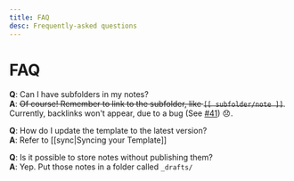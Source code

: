 ```yaml
---
title: FAQ
desc: Frequently-asked questions
---
```


# FAQ

**Q**: Can I have subfolders in my notes?\
**A**: ~~Of course! Remember to link to the subfolder, like `[[ subfolder/note ]]`~~. Currently, backlinks won't appear, due to a bug (See [#41](https://github.com/binyamin/eleventy-garden/issues/41)) 😞.

**Q**: How do I update the template to the latest version?\
**A**: Refer to [[sync|Syncing your Template]]

**Q**: Is it possible to store notes without publishing them?\
**A**: Yep. Put those notes in a folder called `_drafts/`